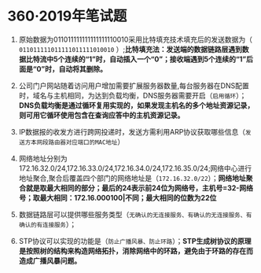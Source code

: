 # 360·2019年笔试题

1. 原始数据为011011111111111111110010采用比特填充技术填充后的发送数据为（  `011011111011111011111010010`   ）;**比特填充法：发送端的数据链路层遇到数据比特流中5个连续的“1”时，自动插入一个“0”；接收端遇到5个连续的“1”后面是“0”时，自动将其删除。**

2. 公司门户网站随着访问用户增加需要扩展服务器数量,每台服务器在DNS配置时，域名与主机相同，为达到负载均衡，DNS服务器需要开启（`启用循环`）；**DNS负载均衡是通过循环复用实现的，如果发现主机名的多个地址资源记录，则可用它循环使用包含在查询应答中的主机资源记录。**

3. IP数据报的收发方进行跨网投递时，发送方需利用ARP协议获取哪些信息（`发送方本网段路由器对应端口的MAC地址`）

4. 网络地址分别为172.16.32.0/24,172.16.33.0/24,172.16.34.0/24,172.16.35.0/24;网络中心进行地址聚合,聚合后覆盖四个部门的网络地址是（`172.16.32.0/22`）；**网络地址聚合就是取最大相同的部分；最后的24表示前24位为网络号，主机号=32-网络号；取最大相同：172.16.000100|不同；最大相同的位数为22位**

5. 数据链路层可以提供哪些服务类型（`无确认的无连接服务、有确认的无连接服务、有确认的有连接服务`）；

6. STP协议可以实现的功能是（`防止广播风暴、防止环路`）；**STP生成树协议的原理是按照树的结构来构造网络拓扑，消除网络中的环路，避免由于环路的存在而造成广播风暴问题。**